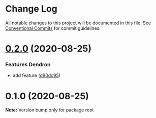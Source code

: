# Change Log

All notable changes to this project will be documented in this file.
See [Conventional Commits](https://conventionalcommits.org) for commit guidelines.

# [0.2.0](https://github.com/kevinslin/lerna-test/compare/v0.1.0...v0.2.0) (2020-08-25)


### Features Dendron

* add feature ([d90dc95](https://github.com/kevinslin/lerna-test/commit/d90dc95320b6217bae10f4506a621e9c0caa6a7f))





# 0.1.0 (2020-08-25)

**Note:** Version bump only for package root
